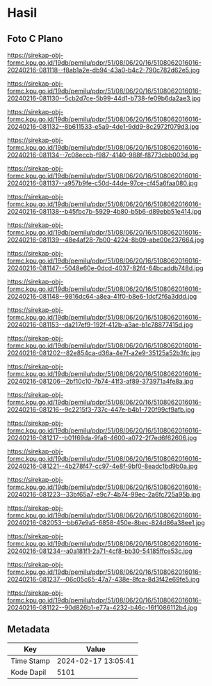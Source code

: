 # Hasil

## Foto C Plano

https://sirekap-obj-formc.kpu.go.id/19db/pemilu/pdpr/51/08/06/20/16/5108062016016-20240216-081118--f8ab1a2e-db94-43a0-b4c2-790c782d62e5.jpg

https://sirekap-obj-formc.kpu.go.id/19db/pemilu/pdpr/51/08/06/20/16/5108062016016-20240216-081130--5cb2d7ce-5b99-44d1-b738-fe09b6da2ae3.jpg

https://sirekap-obj-formc.kpu.go.id/19db/pemilu/pdpr/51/08/06/20/16/5108062016016-20240216-081132--8b611533-e5a9-4de1-9dd9-8c2972f079d3.jpg

https://sirekap-obj-formc.kpu.go.id/19db/pemilu/pdpr/51/08/06/20/16/5108062016016-20240216-081134--7c08eccb-f987-4140-988f-f8773cbb003d.jpg

https://sirekap-obj-formc.kpu.go.id/19db/pemilu/pdpr/51/08/06/20/16/5108062016016-20240216-081137--a957b9fe-c50d-44de-97ce-cf45a6faa080.jpg

https://sirekap-obj-formc.kpu.go.id/19db/pemilu/pdpr/51/08/06/20/16/5108062016016-20240216-081138--b45fbc7b-5929-4b80-b5b6-d89ebb51e414.jpg

https://sirekap-obj-formc.kpu.go.id/19db/pemilu/pdpr/51/08/06/20/16/5108062016016-20240216-081139--48e4af28-7b00-4224-8b09-abe00e237664.jpg

https://sirekap-obj-formc.kpu.go.id/19db/pemilu/pdpr/51/08/06/20/16/5108062016016-20240216-081147--5048e60e-0dcd-4037-82f4-64bcaddb748d.jpg

https://sirekap-obj-formc.kpu.go.id/19db/pemilu/pdpr/51/08/06/20/16/5108062016016-20240216-081148--9816dc64-a8ea-41f0-b8e6-1dcf2f6a3ddd.jpg

https://sirekap-obj-formc.kpu.go.id/19db/pemilu/pdpr/51/08/06/20/16/5108062016016-20240216-081153--da217ef9-192f-412b-a3ae-b1c78877415d.jpg

https://sirekap-obj-formc.kpu.go.id/19db/pemilu/pdpr/51/08/06/20/16/5108062016016-20240216-081202--82e854ca-d36a-4e7f-a2e9-35125a52b3fc.jpg

https://sirekap-obj-formc.kpu.go.id/19db/pemilu/pdpr/51/08/06/20/16/5108062016016-20240216-081206--2bf10c10-7b74-41f3-af89-373971a4fe8a.jpg

https://sirekap-obj-formc.kpu.go.id/19db/pemilu/pdpr/51/08/06/20/16/5108062016016-20240216-081216--9c2215f3-737c-447e-b4b1-720f99cf9afb.jpg

https://sirekap-obj-formc.kpu.go.id/19db/pemilu/pdpr/51/08/06/20/16/5108062016016-20240216-081217--b01f69da-9fa8-4600-a072-2f7ed6f62606.jpg

https://sirekap-obj-formc.kpu.go.id/19db/pemilu/pdpr/51/08/06/20/16/5108062016016-20240216-081221--4b278f47-cc97-4e8f-9bf0-8eadc1bd9b0a.jpg

https://sirekap-obj-formc.kpu.go.id/19db/pemilu/pdpr/51/08/06/20/16/5108062016016-20240216-081223--33bf65a7-e9c7-4b74-99ec-2a6fc725a95b.jpg

https://sirekap-obj-formc.kpu.go.id/19db/pemilu/pdpr/51/08/06/20/16/5108062016016-20240216-082053--bb67e9a5-6858-450e-8bec-824d86a38ee1.jpg

https://sirekap-obj-formc.kpu.go.id/19db/pemilu/pdpr/51/08/06/20/16/5108062016016-20240216-081234--a0a181f1-2a71-4cf8-bb30-54185ffce53c.jpg

https://sirekap-obj-formc.kpu.go.id/19db/pemilu/pdpr/51/08/06/20/16/5108062016016-20240216-081237--06c05c65-47a7-438e-8fca-8d3f42e69fe5.jpg

https://sirekap-obj-formc.kpu.go.id/19db/pemilu/pdpr/51/08/06/20/16/5108062016016-20240216-081122--90d826b1-e77a-4232-b46c-16f1086112b4.jpg


## Metadata

| Key        | Value               |
| ---------- | ------------------- |
| Time Stamp | 2024-02-17 13:05:41 |
| Kode Dapil | 5101                |



